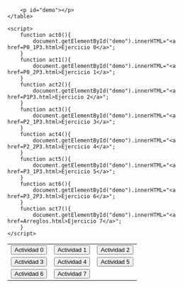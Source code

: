 <html lang="en">
<head>
    <meta charset="UTF-8">
    <meta name="viewport" content="width=device-width, initial-scale=1.0">
    <title>Document</title>
</head>
<body>
    <table>
        <tr>
            <td><button onclick="act0()">Actividad 0 </button></td>
            <td><button onclick="act1()">Actividad 1</button></td>
            <td><button onclick="act2()">Actividad 2</button></td>
        </tr>
        <tr>
            <td><button onclick="act3()">Actividad 3</button></td>
            <td><button onclick="act4()">Actividad 4</button></td>
            <td><button onclick="act5()">Actividad 5</button></td>
        </tr>
        <tr>
            <td><button onclick="act6()">Actividad 6</button></td>
            <td><button onclick="act7()">Actividad 7</button></td>
        </tr>

        <p id="demo"></p>
    </table>
   
    <script>
        function act0(){
            document.getElementById("demo").innerHTML="<a href=P0_1P3.html>Ejercicio 0</a>";
        }
        function act1(){
            document.getElementById("demo").innerHTML="<a href=P0_2P3.html>Ejercicio 1</a>";
        }
        function act2(){
            document.getElementById("demo").innerHTML="<a href=P1P3.html>Ejercicio 2</a>";
        }
        function act3(){
            document.getElementById("demo").innerHTML="<a href=P2_1P3.html>Ejercicio 3</a>";
        }
        function act4(){
            document.getElementById("demo").innerHTML="<a href=P2_2P3.html>Ejercicio 4</a>";
        }
        function act5(){
            document.getElementById("demo").innerHTML="<a href=P3_1P3.html>Ejercicio 5</a>";
        }
        function act6(){
            document.getElementById("demo").innerHTML="<a href=P3_2P3.html>Ejercicio 6</a>";
        }
        function act7(){
            document.getElementById("demo").innerHTML="<a href=Arreglos.html>Ejercicio 7</a>";
        }
    </script>
</body>
</html>
